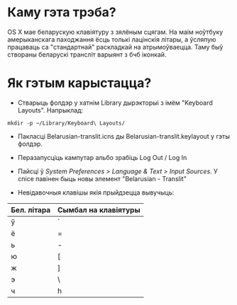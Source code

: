 Каму гэта трэба?
================

OS X мае беларускую клавіятуру з зялёным сцягам. На маім ноўтбуку амерыканскага паходжання ёсць толькі лацінскія літары, а ўсляпую працаваць са "стандартнай" раскладкай на атрымоўваецца. Таму быў створаны беларускі трансліт варыянт з бчб іконкай.

Як гэтым карыстацца?
================
 
* Стварыць фолдэр у хатнім Library дырэкторыі з імём "Keyboard Layouts". Напрыклад:

```
mkdir -p ~/Library/Keyboard\ Layouts/ 
```

* Пакласці Belarusian-translit.icns ды Belarusian-translit.keylayout у гэты фолдэр.

* Перазапусціць кампутар альбо зрабіць Log Out / Log In

* Пайсці ў _System Preferences > Language & Text > Input Sources_. У спісе павінен быць новы элемент "Belarusian - Translit"

* Невідавочныя клавішы якія прыйдзецца вывучыць:

Бел. літара|Сымбал на клавіятуры
-----------|--------------------
ў|`
ё|=
ь|-
ю|[
ж|]
э|\\
ч|h

